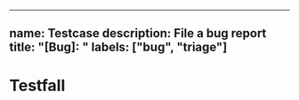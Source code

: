 ----
name: Testcase
description: File a bug report
title: "[Bug]: "
labels: ["bug", "triage"]
----

# Testfall

